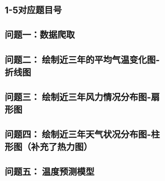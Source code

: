 # 1-5对应题目号
# 问题一：数据爬取
# 问题二： 绘制近三年的平均气温变化图-折线图
# 问题三： 绘制近三年风力情况分布图-扇形图
# 问题四： 绘制近三年天气状况分布图-柱形图（补充了热力图）
# 问题五： 温度预测模型
